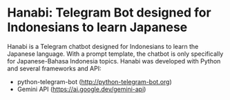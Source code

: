 # Hanabi: Telegram Bot designed for Indonesians to learn Japanese
Hanabi is a Telegram chatbot designed for Indonesians to learn the Japanese language. With a prompt template, the chatbot is only specifically for Japanese-Bahasa Indonesia topics. Hanabi was developed with Python and several frameworks and API:
- python-telegram-bot (http://python-telegram-bot.org)
- Gemini API (https://ai.google.dev/gemini-api)

